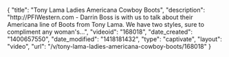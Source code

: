 {
    "title": "Tony Lama Ladies Americana Cowboy Boots",
    "description": "http:\/\/PFIWestern.com - Darrin Boss is with us to talk about their Americana line of Boots from Tony Lama. We have two styles, sure to compliment any woman's...",
    "videoid": "168018",
    "date_created": "1400657550",
    "date_modified": "1418181432",
    "type": "captivate",
    "layout": "video",
    "url": "\/v\/tony-lama-ladies-americana-cowboy-boots\/168018"
}